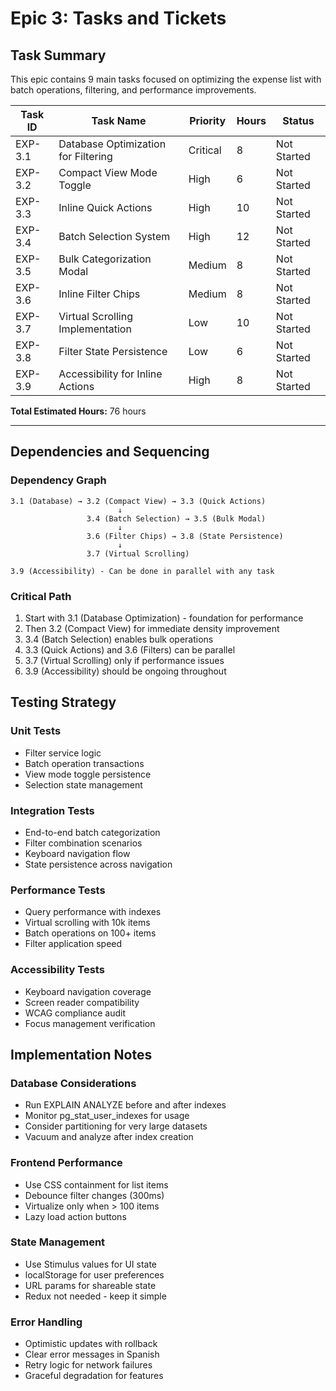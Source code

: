 # Epic 3: Tasks and Tickets

## Task Summary

This epic contains 9 main tasks focused on optimizing the expense list with batch operations, filtering, and performance improvements.

| Task ID | Task Name | Priority | Hours | Status |
|---------|-----------|----------|-------|--------|
| EXP-3.1 | Database Optimization for Filtering | Critical | 8 | Not Started |
| EXP-3.2 | Compact View Mode Toggle | High | 6 | Not Started |
| EXP-3.3 | Inline Quick Actions | High | 10 | Not Started |
| EXP-3.4 | Batch Selection System | High | 12 | Not Started |
| EXP-3.5 | Bulk Categorization Modal | Medium | 8 | Not Started |
| EXP-3.6 | Inline Filter Chips | Medium | 8 | Not Started |
| EXP-3.7 | Virtual Scrolling Implementation | Low | 10 | Not Started |
| EXP-3.8 | Filter State Persistence | Low | 6 | Not Started |
| EXP-3.9 | Accessibility for Inline Actions | High | 8 | Not Started |

**Total Estimated Hours:** 76 hours

---

## Dependencies and Sequencing

### Dependency Graph
```
3.1 (Database) → 3.2 (Compact View) → 3.3 (Quick Actions)
                        ↓
                 3.4 (Batch Selection) → 3.5 (Bulk Modal)
                        ↓
                 3.6 (Filter Chips) → 3.8 (State Persistence)
                        ↓
                 3.7 (Virtual Scrolling)
                        
3.9 (Accessibility) - Can be done in parallel with any task
```

### Critical Path
1. Start with 3.1 (Database Optimization) - foundation for performance
2. Then 3.2 (Compact View) for immediate density improvement
3. 3.4 (Batch Selection) enables bulk operations
4. 3.3 (Quick Actions) and 3.6 (Filters) can be parallel
5. 3.7 (Virtual Scrolling) only if performance issues
6. 3.9 (Accessibility) should be ongoing throughout

## Testing Strategy

### Unit Tests
- Filter service logic
- Batch operation transactions
- View mode toggle persistence
- Selection state management

### Integration Tests
- End-to-end batch categorization
- Filter combination scenarios
- Keyboard navigation flow
- State persistence across navigation

### Performance Tests
- Query performance with indexes
- Virtual scrolling with 10k items
- Batch operations on 100+ items
- Filter application speed

### Accessibility Tests
- Keyboard navigation coverage
- Screen reader compatibility
- WCAG compliance audit
- Focus management verification

## Implementation Notes

### Database Considerations
- Run EXPLAIN ANALYZE before and after indexes
- Monitor pg_stat_user_indexes for usage
- Consider partitioning for very large datasets
- Vacuum and analyze after index creation

### Frontend Performance
- Use CSS containment for list items
- Debounce filter changes (300ms)
- Virtualize only when > 100 items
- Lazy load action buttons

### State Management
- Use Stimulus values for UI state
- localStorage for user preferences
- URL params for shareable state
- Redux not needed - keep it simple

### Error Handling
- Optimistic updates with rollback
- Clear error messages in Spanish
- Retry logic for network failures
- Graceful degradation for features